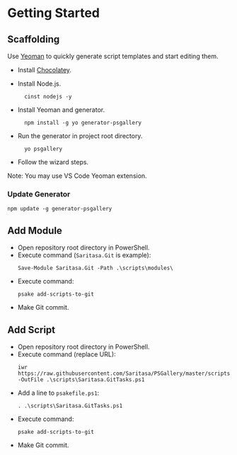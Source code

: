 # Getting Started

## Scaffolding

Use [Yeoman](http://yeoman.io/) to quickly generate script templates and start editing them.

* Install [Chocolatey](https://chocolatey.org/).
* Install Node.js.

        cinst nodejs -y

* Install Yeoman and generator.

        npm install -g yo generator-psgallery

* Run the generator in project root directory.

        yo psgallery

* Follow the wizard steps.

Note: You may use VS Code Yeoman extension.

### Update Generator

    npm update -g generator-psgallery

## Add Module

- Open repository root directory in PowerShell.
- Execute command (`Saritasa.Git` is example):
    ```
    Save-Module Saritasa.Git -Path .\scripts\modules\
    ```
- Execute command:
    ```
    psake add-scripts-to-git
    ```
- Make Git commit.

## Add Script

- Open repository root directory in PowerShell.
- Execute command (replace URL):
    ```
    iwr https://raw.githubusercontent.com/Saritasa/PSGallery/master/scripts/Psake/Saritasa.GitTasks.ps1 -OutFile .\scripts\Saritasa.GitTasks.ps1
    ```
- Add a line to `psakefile.ps1`:
    ```
    . .\scripts\Saritasa.GitTasks.ps1
    ```
- Execute command:
    ```
    psake add-scripts-to-git
    ```
- Make Git commit.
